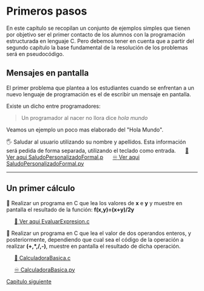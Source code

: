 # **Primeros pasos**

En este capítulo se recopilan un conjunto de ejemplos simples que tienen por objetivo ser el primer contacto de los alumnos con la programación estructurada en lenguaje C. Pero debemos tener en cuenta que a partir del segundo capítulo la base fundamental de la resolución de los problemas será en pseudocódigo.

## Mensajes en pantalla


 El primer problema que plantea a los estudiantes cuando se enfrentan a un nuevo lenguaje de programación es el de escribir un mensaje en pantalla.

 Existe un dicho entre programadores:

>Un programador al nacer no llora dice *hola mundo*

Veamos un ejemplo un poco mas elaborado del "Hola Mundo".

:raised_hand_with_fingers_splayed: Saludar al usuario utilizando su nombre y apellidos. Esta información será pedida de forma separada, utilizando el teclado como entrada.
 &ensp;&ensp;&ensp;[:arrow_down_small: Ver aqui  SaludoPersonalizadoFormal.p](https://github.com/MaterialesProgramacion/CuadernoProblemas/blob/master/Primeros_pasos/SaludoPersonalizadoFormal.c)
 &ensp;&ensp;&ensp;[:infinity: Ver aqui  SaludoPersonalizadoFormal.py](https://github.com/MaterialesProgramacion/CuadernoProblemas/blob/master/Primeros_pasos/SaludoPersonalizadoFormal.py)


*********

## Un primer cálculo

 :abacus:  Realizar un programa en C que lea los valores de **x** e **y** y muestre en pantalla el resultado de la función:
**f(x,y)=(x+y)/2y**

 &ensp;&ensp;&ensp;[:arrow_down_small: Ver aqui  EvaluarExpresion.c](https://github.com/MaterialesProgramacion/CuadernoProblemas/blob/master/Primeros_pasos/EvaluarExpresion.c)

:abacus:  Realizar un programa en C que lea el valor de dos operandos enteros, y posteriormente, dependiendo que cual sea el código  de la operación a realizar **(+,*,/,-)**, muestre en pantalla el resultado de dicha operación.

&ensp;&ensp;&ensp;[:arrow_down_small: CalculadoraBasica.c](https://github.com/MaterialesProgramacion/CuadernoProblemas/blob/master/Primeros_pasos/CalculadoraBasica.c)

&ensp;&ensp;&ensp;[:infinity: CalculadoraBasica.py](https://github.com/MaterialesProgramacion/CuadernoProblemas/blob/master/Primeros_pasos/CalculadoraBasica.py)

[Capitulo siguiente](https://github.com/MaterialesProgramacion/CuadernoProblemas/blob/master/secuencia.md)
